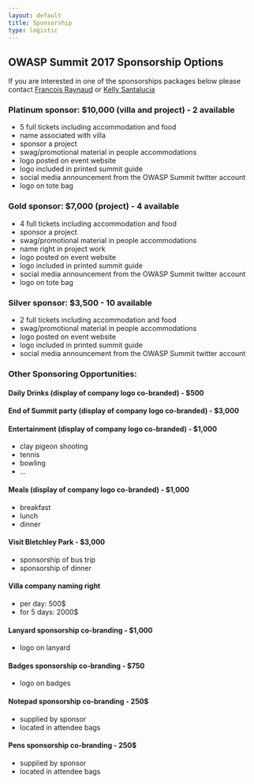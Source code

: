 ```yaml
---
layout: default
title: Sponsorship
type: logistic
---
```


## OWASP Summit 2017 Sponsorship Options

If you are interested in one of the sponsorships packages below please contact [Francois Raynaud](mailto:francois@devseccon.com) or [Kelly Santalucia](mailto:kelly.santalucia@owasp.org)

### Platinum sponsor: $10,000 (villa and project) - 2 available

- 5 full tickets including accommodation and food		
- name associated with villa
- sponsor a project
- swag/promotional material in people accommodations
- logo posted on event website
- logo included in printed summit guide
- social media announcement from the OWASP Summit twitter account
- logo on tote bag

### Gold sponsor: $7,000 (project) - 4 available

- 4 full tickets including accommodation and food
- sponsor a project
- swag/promotional material in people accommodations
- name right in project work
- logo posted on event website
- logo included in printed summit guide
- social media announcement from the OWASP Summit twitter account
- logo on tote bag

### Silver sponsor: $3,500 - 10 available

- 2 full tickets including accommodation and food
- swag/promotional material in people accommodations
- logo posted on event website
- logo included in printed summit guide
- social media announcement from the OWASP Summit twitter account

### Other Sponsoring Opportunities:

#### Daily Drinks (display of company logo co-branded) - $500 

#### End of Summit party (display of company logo co-branded) - $3,000

#### Entertainment (display of company logo co-branded) - $1,000
- clay pigeon shooting
- tennis
- bowling
- ...

#### Meals (display of company logo co-branded) - $1,000
- breakfast
- lunch 
- dinner

#### Visit Bletchley Park - $3,000
- sponsorship of bus trip
- sponsorship of dinner

#### Villa company naming right
- per day: 500$
- for 5 days: 2000$

#### Lanyard sponsorship co-branding - $1,000
- logo on lanyard

#### Badges sponsorship co-branding - $750
- logo on badges
    
#### Notepad sponsorship co-branding - 250$
- supplied by sponsor
- located in attendee bags

#### Pens sponsorship co-branding - 250$
- supplied by sponsor
- located in attendee bags


